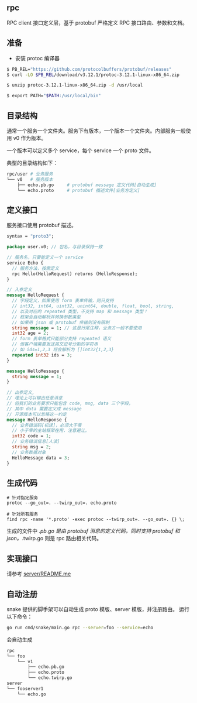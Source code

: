 ## rpc

RPC client 接口定义层，基于 protobuf 严格定义 RPC 接口路由、参数和文档。

## 准备

- 安装 protoc 编译器

```bash
$ PB_REL="https://github.com/protocolbuffers/protobuf/releases"
$ curl -LO $PB_REL/download/v3.12.1/protoc-3.12.1-linux-x86_64.zip

$ unzip protoc-3.12.1-linux-x86_64.zip -d /usr/local

$ export PATH="$PATH:/usr/local/bin"
```

## 目录结构

通常一个服务一个文件夹。服务下有版本，一个版本一个文件夹。内部服务一般使用 v0 作为版本。

一个版本可以定义多个 service，每个 service 一个 proto 文件。

典型的目录结构如下：

```bash
rpc/user # 业务服务
└── v0   # 服务版本
    ├── echo.pb.go     # protobuf message 定义代码[自动生成]
    └── echo.proto     # protobuf 描述文件[业务方定义]
```

## 定义接口

服务接口使用 protobuf 描述。

```proto
syntax = "proto3";

package user.v0; // 包名，与目录保持一致

// 服务名，只要能定义一个 service
service Echo {
  // 服务方法，按需定义
  rpc Hello(HelloRequest) returns (HelloResponse);
}

// 入参定义
message HelloRequest {
  // 字段定义，如果使用 form 表单传输，则只支持
  // int32, int64, uint32, unint64, double, float, bool, string,
  // 以及对应的 repeated 类型，不支持 map 和 message 类型！
  // 框架会自动解析并转换参数类型
  // 如果用 json 或 protobuf 传输则没有限制
  string message = 1; // 这是行尾注释，业务方一般不要使用
  int32 age = 2;
  // form 表单格式只能部分支持 repeated 语义
  // 但客户端需要发送英文逗号分割的字符串
  // 如 ids=1,2,3 将会解析为 []int32{1,2,3}
  repeated int32 ids = 3;
}

message HelloMessage {
  string message = 1;
}

// 出参定义,
// 理论上可以输出任意消息
// 但我们的业务要求只能包含 code, msg, data 三个字段，
// 其中 data 需要定义成 message
// 开源版本可以怱略这一约定
message HelloResponse {
  // 业务错误码[机读]，必须大于零
  // 小于零的主站框架在用，注意避让。
  int32 code = 1;
  // 业务错误信息[人读]
  string msg = 2;
  // 业务数据对象
  HelloMessage data = 3;
}
```

## 生成代码

```
# 针对指定服务
protoc --go_out=. --twirp_out=. echo.proto

# 针对所有服务
find rpc -name '*.proto' -exec protoc --twirp_out=. --go_out=. {} \;
```

生成的文件中 *.pb.go 是由 protobuf 消息的定义代码，同时支持 protobuf 和 json。*.twirp.go 则是 rpc 路由相关代码。

## 实现接口

请参考 [server/README.me](https://github.com/1024casts/snake/tree/master/internal/server/README.MD)

## 自动注册

snake 提供的脚手架可以自动生成 proto 模版、server 模版，并注册路由。 运行以下命令：
```bash
go run cmd/snake/main.go rpc --server=foo --service=echo
```

会自动生成

```bash
rpc
└── foo
    └── v1
        ├── echo.pb.go
        ├── echo.proto
        └── echo.twirp.go
server
└── fooserver1
    └── echo.go
```